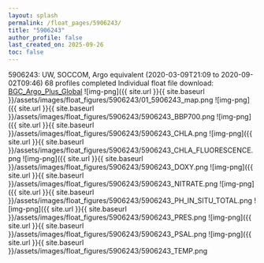 ```yaml
---
layout: splash
permalink: /float_pages/5906243/
title: "5906243"
author_profile: false
last_created_on: 2025-09-26
toc: false
---
```

 
5906243: UW, SOCCOM, Argo equivalent (2020-03-09T21:09 to 2020-09-02T09:46)
68 profiles completed
Individual float file download: [BGC_Argo_Plus_Global](https://ftp.soest.hawaii.edu/bgc_argo_plus/Individual_Floats/outliers_removed/5906243_Sprof_processed.nc)
![img-png]({{ site.url }}{{ site.baseurl }}/assets/images/float_figures/5906243/01_5906243_map.png
![img-png]({{ site.url }}{{ site.baseurl }}/assets/images/float_figures/5906243/5906243_BBP700.png
![img-png]({{ site.url }}{{ site.baseurl }}/assets/images/float_figures/5906243/5906243_CHLA.png
![img-png]({{ site.url }}{{ site.baseurl }}/assets/images/float_figures/5906243/5906243_CHLA_FLUORESCENCE.png
![img-png]({{ site.url }}{{ site.baseurl }}/assets/images/float_figures/5906243/5906243_DOXY.png
![img-png]({{ site.url }}{{ site.baseurl }}/assets/images/float_figures/5906243/5906243_NITRATE.png
![img-png]({{ site.url }}{{ site.baseurl }}/assets/images/float_figures/5906243/5906243_PH_IN_SITU_TOTAL.png
![img-png]({{ site.url }}{{ site.baseurl }}/assets/images/float_figures/5906243/5906243_PRES.png
![img-png]({{ site.url }}{{ site.baseurl }}/assets/images/float_figures/5906243/5906243_PSAL.png
![img-png]({{ site.url }}{{ site.baseurl }}/assets/images/float_figures/5906243/5906243_TEMP.png
